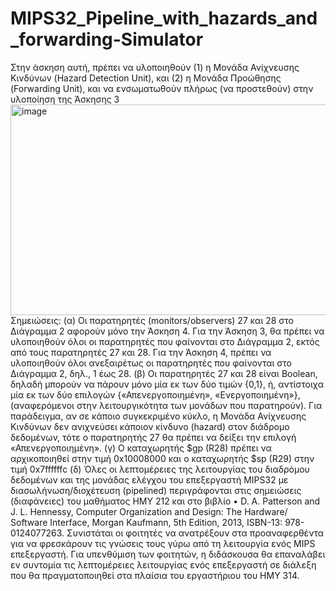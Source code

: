 # MIPS32_Pipeline_with_hazards_and_forwarding-Simulator
Στην άσκηση αυτή, πρέπει να υλοποιηθούν (1) η Μονάδα Ανίχνευσης Κινδύνων (Hazard Detection Unit), και (2) η Μονάδα Προώθησης (Forwarding Unit), και να ενσωματωθούν πλήρως (να προστεθούν) στην υλοποίηση της Άσκησης 3
<img width="587" height="337" alt="image" src="https://github.com/user-attachments/assets/d9662954-6825-4d7c-9127-56177e9ad5c0" />
Σημειώσεις:
(α) Οι παρατηρητές (monitors/observers) 27 και 28 στο Διάγραμμα 2 αφορούν μόνο την Άσκηση 4. Για την Άσκηση 3, θα πρέπει να υλοποιηθούν όλοι οι παρατηρητές που φαίνονται στο Διάγραμμα 2, εκτός από τους παρατηρητές 27 και 28. Για την Άσκηση 4, πρέπει να υλοποιηθούν όλοι ανεξαιρέτως οι παρατηρητές που φαίνονται στο Διάγραμμα 2, δηλ., 1 έως 28.
(β) Οι παρατηρητές 27 και 28 είναι Boolean, δηλαδή μπορούν να πάρουν μόνο μία εκ των δύο τιμών {0,1}, ή, αντίστοιχα μία εκ των δύο επιλογών {«Απενεργοποιημένη», «Ενεργοποιημένη»}, (αναφερόμενοι στην λειτουργικότητα των μονάδων που παρατηρούν). Για παράδειγμα, αν σε κάποιο συγκεκριμένο κύκλο, η Μονάδα Ανίχνευσης Κινδύνων δεν ανιχνεύσει κάποιον κίνδυνο (hazard) στον διάδρομο δεδομένων, τότε ο παρατηρητής 27 θα πρέπει να δείξει την επιλογή «Απενεργοποιημένη».
(γ) Ο καταχωρητής $gp (R28) πρέπει να αρχικοποιηθεί στην τιμή 0x10008000 και ο καταχωρητής $sp (R29) στην τιμή 0x7ffffffc
(δ) Όλες οι λεπτομέρειες της λειτουργίας του διαδρόμου δεδομένων και της μονάδας ελέγχου του επεξεργαστή MIPS32 με διασωλήνωση/διοχέτευση (pipelined) περιγράφονται στις σημειώσεις (διαφάνειες) του μαθήματος ΗΜΥ 212 και στο βιβλίο
•
D. A. Patterson and J. L. Hennessy, Computer Organization and Design: The Hardware/ Software Interface, Morgan Kaufmann, 5th Edition, 2013, ISBN-13: 978-0124077263.
Συνιστάται οι φοιτητές να ανατρέξουν στα προαναφερθέντα για να φρεσκάρουν τις γνώσεις τους γύρω από τη λειτουργία ενός MIPS επεξεργαστή. Για υπενθύμιση των φοιτητών, η διδάσκουσα θα επαναλάβει εν συντομία τις λεπτομέρειες λειτουργίας ενός επεξεργαστή σε διάλεξη που θα πραγματοποιηθεί στα πλαίσια του εργαστήριου του ΗΜΥ 314.
